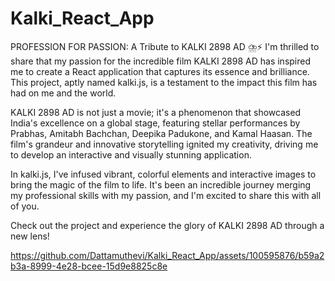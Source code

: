 # Kalki_React_App
PROFESSION FOR PASSION: A Tribute to KALKI 2898 AD ⛈️⚡
I'm thrilled to share that my passion for the incredible film KALKI 2898 AD has inspired me to create a React application that captures its essence and brilliance. This project, aptly named kalki.js, is a testament to the impact this film has had on me and the world.

KALKI 2898 AD is not just a movie; it's a phenomenon that showcased India's excellence on a global stage, featuring stellar performances by Prabhas, Amitabh Bachchan, Deepika Padukone, and Kamal Haasan. The film's grandeur and innovative storytelling ignited my creativity, driving me to develop an interactive and visually stunning application.

In kalki.js, I've infused vibrant, colorful elements and interactive images to bring the magic of the film to life. It's been an incredible journey merging my professional skills with my passion, and I'm excited to share this with all of you.

Check out the project and experience the glory of KALKI 2898 AD through a new lens!



https://github.com/Dattamuthevi/Kalki_React_App/assets/100595876/b59a2b3a-8999-4e28-bcee-15d9e8825c8e
